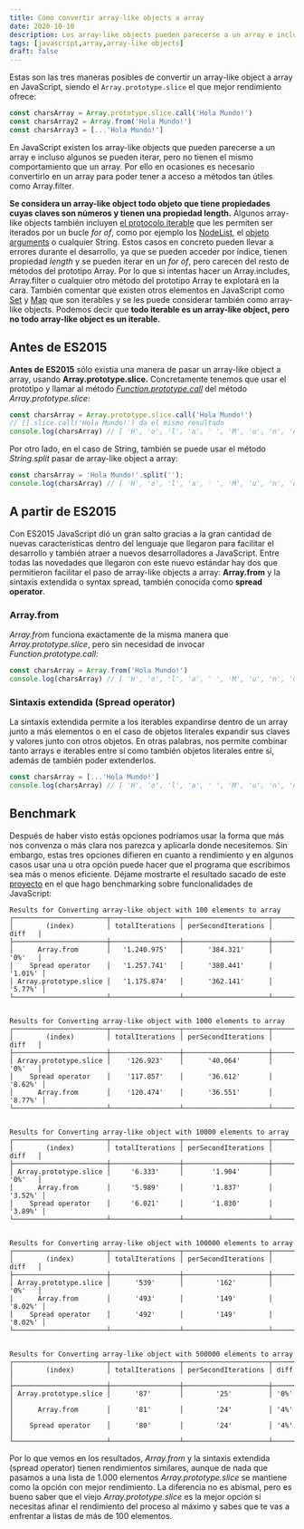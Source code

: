 ```yaml
---
title: Cómo convertir array-like objects a array
date: 2020-10-10
description: Los array-like objects pueden parecerse a un array e incluso algunos se pueden iterar, pero no tienen el mismo comportamiento que un array. Convertirlos  arrays te permitirá trabajar mejor con ellos.
tags: [javascript,array,array-like objects]
draft: false
---
```


<tldr-section>

Estas son las tres maneras posibles de convertir un array-like object a array en JavaScript, siendo el `Array.prototype.slice` el que mejor rendimiento ofrece:

```js
const charsArray = Array.prototype.slice.call('Hola Mundo!')
const charsArray2 = Array.from('Hola Mundo!')
const charsArray3 = [...'Hola Mundo!']
```

</tldr-section>

En JavaScript existen los array-like objects que pueden parecerse a un array e incluso algunos se pueden iterar,
pero no tienen el mismo comportamiento que un array. Por ello en ocasiones es necesario convertirlo en un array para
poder tener a acceso a métodos tan útiles como Array.filter.

**Se considera un array-like object todo objeto que tiene propiedades cuyas claves son números y tienen una propiedad length.**
Algunos array-like objects también incluyen [el protocolo iterable](https://developer.mozilla.org/es/docs/Web/JavaScript/Referencia/Iteration_protocols)
que les permiten ser iterados por un bucle *for of*, como por ejemplo los
[NodeList](https://developer.mozilla.org/es/docs/Web/API/NodeList), el [objeto arguments](https://developer.mozilla.org/es/docs/Web/JavaScript/Referencia/Funciones/arguments)
o cualquier String. Estos casos en concreto pueden llevar a errores durante el desarrollo, ya que se pueden acceder por índice, tienen propiedad *length* y se pueden iterar en un *for of*,
pero carecen del resto de métodos del prototipo Array. Por lo que si intentas hacer un Array.includes, Array.filter o
cualquier otro método del prototipo Array te explotará en la cara. También comentar que existen otros elementos en JavaScript
como [Set](https://developer.mozilla.org/es/docs/Web/JavaScript/Referencia/Objetos_globales/Set) y
[Map](https://developer.mozilla.org/es/docs/Web/JavaScript/Referencia/Objetos_globales/Map) que son iterables y se les
puede considerar también como array-like objects. Podemos decir que **todo iterable es un array-like object, pero no todo
array-like object es un iterable.**

## Antes de ES2015

**Antes de ES2015** sólo existía una manera de pasar un array-like object a array, usando **Array.prototype.slice.** Concretamente
tenemos que usar el prototipo y llamar al método [*Function.prototype.call*](https://developer.mozilla.org/es/docs/Web/JavaScript/Referencia/Objetos_globales/Function/call)
del método *Array.prototype.slice:*

```js
const charsArray = Array.prototype.slice.call('Hola Mundo!')
// [].slice.call('Hola Mundo!') da el mismo resultado
console.log(charsArray) // [ 'H', 'o', 'l', 'a', ' ', 'M', 'u', 'n', 'd', 'o', '!' ]
```

Por otro lado, en el caso de String, también se puede usar el método *String.split* pasar de array-like object a array:

```js
const charsArray = 'Hola Mundo!'.split('');
console.log(charsArray) // [ 'H', 'o', 'l', 'a', ' ', 'M', 'u', 'n', 'd', 'o', '!' ]
```


## A partir de ES2015

Con ES2015 JavaScript dió un gran salto gracias a la gran cantidad de nuevas características dentro del lenguaje que
llegaron para facilitar el desarrollo y también atraer a nuevos desarrolladores a JavaScript. Entre todas las novedades
que llegaron con este nuevo estándar hay dos que permitieron facilitar el paso de array-like objects a array:
**Array.from** y la sintaxis extendida o syntax spread, también conocida como **spread operator**.

### Array.from

*Array.from* funciona exactamente de la misma manera que *Array.prototype.slice*, pero sin necesidad de invocar
*Function.prototype.call*:
```js
const charsArray = Array.from('Hola Mundo!')
console.log(charsArray) // [ 'H', 'o', 'l', 'a', ' ', 'M', 'u', 'n', 'd', 'o', '!' ]
```

### Sintaxis extendida (Spread operator)

La sintaxis extendida permite a los iterables expandirse dentro de un array junto a más elementos o en el
caso de objetos literales expandir sus claves y valores junto con otros objetos. En otras palabras, nos permite combinar
tanto arrays e iterables entre sí como también objetos literales entre sí, además de también poder extenderlos.
```js
const charsArray = [...'Hola Mundo!']
console.log(charsArray) // [ 'H', 'o', 'l', 'a', ' ', 'M', 'u', 'n', 'd', 'o', '!' ]
```

## Benchmark

Después de haber visto estás opciones podríamos usar la forma que más nos convenza o más clara nos parezca y aplicarla
donde necesitemos. Sin embargo, estas tres opciones difieren en cuanto a rendimiento y en algunos casos usar una u otra
opción puede hacer que el programa que escribimos sea más o menos eficiente. Déjame mostrarte el resultado sacado de este
[proyecto](https://github.com/ulisesantana/benchmark-js/blob/master/benchmark/arrays/arrayLikeToArray.js) en el que hago
benchmarking sobre funcionalidades de JavaScript:


```text
Results for Converting array-like object with 100 elements to array
┌───────────────────────┬─────────────────┬─────────────────────┬─────────┐
│        (index)        │ totalIterations │ perSecondIterations │  diff   │
├───────────────────────┼─────────────────┼─────────────────────┼─────────┤
│      Array.from       │   '1.240.975'   │      '384.321'      │  '0%'   │
│    Spread operator    │   '1.257.741'   │      '380.441'      │ '1.01%' │
│ Array.prototype.slice │   '1.175.874'   │      '362.141'      │ '5.77%' │
└───────────────────────┴─────────────────┴─────────────────────┴─────────┘


Results for Converting array-like object with 1000 elements to array
┌───────────────────────┬─────────────────┬─────────────────────┬─────────┐
│        (index)        │ totalIterations │ perSecondIterations │  diff   │
├───────────────────────┼─────────────────┼─────────────────────┼─────────┤
│ Array.prototype.slice │    '126.923'    │      '40.064'       │  '0%'   │
│    Spread operator    │    '117.857'    │      '36.612'       │ '8.62%' │
│      Array.from       │    '120.474'    │      '36.551'       │ '8.77%' │
└───────────────────────┴─────────────────┴─────────────────────┴─────────┘


Results for Converting array-like object with 10000 elements to array
┌───────────────────────┬─────────────────┬─────────────────────┬─────────┐
│        (index)        │ totalIterations │ perSecondIterations │  diff   │
├───────────────────────┼─────────────────┼─────────────────────┼─────────┤
│ Array.prototype.slice │     '6.333'     │       '1.904'       │  '0%'   │
│      Array.from       │     '5.989'     │       '1.837'       │ '3.52%' │
│    Spread operator    │     '6.021'     │       '1.830'       │ '3.89%' │
└───────────────────────┴─────────────────┴─────────────────────┴─────────┘


Results for Converting array-like object with 100000 elements to array
┌───────────────────────┬─────────────────┬─────────────────────┬─────────┐
│        (index)        │ totalIterations │ perSecondIterations │  diff   │
├───────────────────────┼─────────────────┼─────────────────────┼─────────┤
│ Array.prototype.slice │      '539'      │        '162'        │  '0%'   │
│      Array.from       │      '493'      │        '149'        │ '8.02%' │
│    Spread operator    │      '492'      │        '149'        │ '8.02%' │
└───────────────────────┴─────────────────┴─────────────────────┴─────────┘


Results for Converting array-like object with 500000 elements to array
┌───────────────────────┬─────────────────┬─────────────────────┬──────┐
│        (index)        │ totalIterations │ perSecondIterations │ diff │
├───────────────────────┼─────────────────┼─────────────────────┼──────┤
│ Array.prototype.slice │      '87'       │        '25'         │ '0%' │
│      Array.from       │      '81'       │        '24'         │ '4%' │
│    Spread operator    │      '80'       │        '24'         │ '4%' │
└───────────────────────┴─────────────────┴─────────────────────┴──────┘
```

Por lo que vemos en los resultados, *Array.from* y la sintaxis extendida (spread operator) tienen rendimientos similares,
aunque de nada que pasamos a una lista de 1.000 elementos *Array.prototype.slice* se mantiene como la opción con mejor
rendimiento. La diferencia no es abismal, pero es bueno saber que el viejo *Array.prototype.slice* es la mejor opción
si necesitas afinar el rendimiento del proceso al máximo y sabes que te vas a enfrentar a listas de más de 100 elementos.
